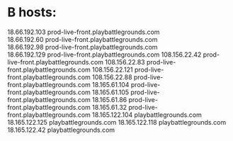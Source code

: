 # В hosts:

18.66.192.103 prod-live-front.playbattlegrounds.com<br />
18.66.192.60 prod-live-front.playbattlegrounds.com<br />
18.66.192.98 prod-live-front.playbattlegrounds.com<br />
18.66.192.129 prod-live-front.playbattlegrounds.com
108.156.22.42 prod-live-front.playbattlegrounds.com
108.156.22.83 prod-live-front.playbattlegrounds.com
108.156.22.121 prod-live-front.playbattlegrounds.com
108.156.22.88 prod-live-front.playbattlegrounds.com
18.165.61.104 prod-live-front.playbattlegrounds.com
18.165.61.105 prod-live-front.playbattlegrounds.com
18.165.61.86 prod-live-front.playbattlegrounds.com
18.165.61.32 prod-live-front.playbattlegrounds.com
18.165.122.104 playbattlegrounds.com
18.165.122.125 playbattlegrounds.com
18.165.122.118 playbattlegrounds.com
18.165.122.42 playbattlegrounds.com
